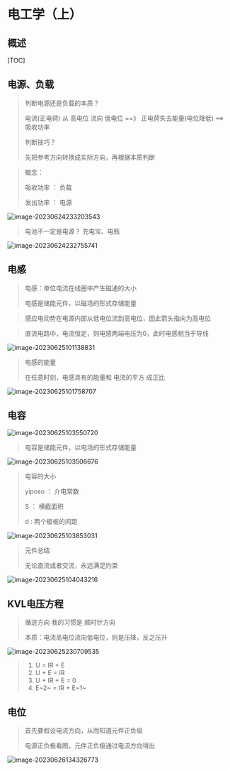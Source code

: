 # 电工学（上）

## 概述

[TOC]

## 电源、负载

> 判断电源还是负载的本质？
>
> 电流(正电荷) 从 高电位 流向 低电位 ==》 正电荷失去能量(电位降低) ==> 吸收功率
>
> 判断技巧？
>
> 先把参考方向转换成实际方向，再根据本质判断



> 概念：
>
> 吸收功率 ： 负载
>
> 发出功率 ： 电源

![image-20230624233203543](https://typora-notes-codervv.oss-cn-shanghai.aliyuncs.com/img_for_typora/202306242332710.png)

> 电池不一定是电源？ 充电宝、电瓶

![image-20230624232755741](https://typora-notes-codervv.oss-cn-shanghai.aliyuncs.com/img_for_typora/202306242327958.png)

## 电感

> 电感：单位电流在线圈中产生磁通的大小
>
> 电感是储能元件，以磁场的形式存储能量



> 感应电动势在电源内部从低电位流到高电位，因此箭头指向为高电位



> 直流电路中，电流恒定，则电感两端电压为0，此时电感相当于导线

![image-20230625101138831](https://typora-notes-codervv.oss-cn-shanghai.aliyuncs.com/img_for_typora/202306251011110.png)



> 电感的能量
>
> 在任意时刻，电感具有的能量和 电流的平方 成正比

![image-20230625101758707](https://typora-notes-codervv.oss-cn-shanghai.aliyuncs.com/img_for_typora/202306251017753.png)



## 电容

> 



![image-20230625103550720](https://typora-notes-codervv.oss-cn-shanghai.aliyuncs.com/img_for_typora/202306251035778.png)

> 电容是储能元件，以电场的形式存储能量

![image-20230625103506676](https://typora-notes-codervv.oss-cn-shanghai.aliyuncs.com/img_for_typora/202306251035796.png)



> 电容的大小
>
> yiposo ： 介电常数
>
> S ： 横截面积
>
> d : 两个极板的间距

![image-20230625103853031](https://typora-notes-codervv.oss-cn-shanghai.aliyuncs.com/img_for_typora/202306251038063.png)



> 元件总结
>
> 无论直流或者交流，永远满足约束

![image-20230625104043216](https://typora-notes-codervv.oss-cn-shanghai.aliyuncs.com/img_for_typora/202306251040278.png)

## KVL电压方程

> 循迹方向 我的习惯是 顺时针方向
>
> 本质：电流高电位流向低电位，则是压降，反之压升

![image-20230625230709535](https://typora-notes-codervv.oss-cn-shanghai.aliyuncs.com/img_for_typora/202306252307780.png)

> 1.  U = IR + E
> 2.  U + E = IR
> 3.  U + IR + E = 0
> 4.  E~2~ = IR + E~1~

## 电位

> 首先要假设电流方向，从而知道元件正负级
>
> 电源正负极看图，元件正负极通过电流方向得出

![image-20230626134326773](https://typora-notes-codervv.oss-cn-shanghai.aliyuncs.com/img_for_typora/202306261343122.png)